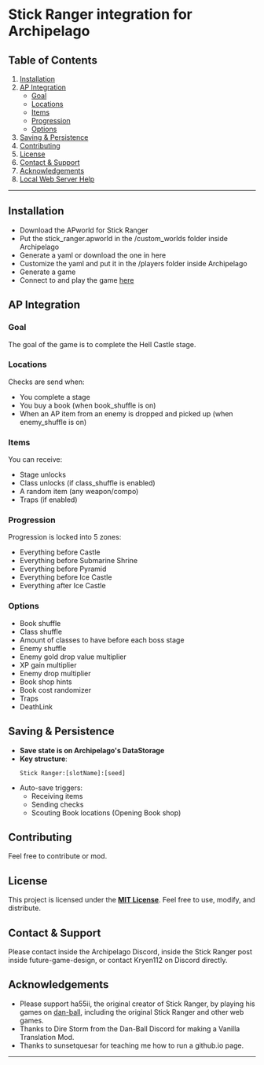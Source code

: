 # Stick Ranger integration for Archipelago

## Table of Contents

1. [Installation](#installation)
2. [AP Integration](#ap-integration)
    - [Goal](#goal)
    - [Locations](#locations)
    - [Items](#items)
    - [Progression](#progression)
    - [Options](#options)
3. [Saving & Persistence](#saving--persistence)
4. [Contributing](#contributing)
5. [License](#license)
6. [Contact & Support](#contact--support)
7. [Acknowledgements](#acknowledgements)
8. [Local Web Server Help](#local-web-server-help)

---

## Installation

-   Download the APworld for Stick Ranger
-   Put the stick_ranger.apworld in the /custom_worlds folder inside Archipelago
-   Generate a yaml or download the one in here
-   Customize the yaml and put it in the /players folder inside Archipelago
-   Generate a game
-   Connect to and play the game [here](https://kryen112.github.io/)

## AP Integration

### Goal

The goal of the game is to complete the Hell Castle stage.

### Locations

Checks are send when:

-   You complete a stage
-   You buy a book (when book_shuffle is on)
-   When an AP item from an enemy is dropped and picked up (when enemy_shuffle is on)

### Items

You can receive:

-   Stage unlocks
-   Class unlocks (if class_shuffle is enabled)
-   A random item (any weapon/compo)
-   Traps (if enabled)

### Progression

Progression is locked into 5 zones:

-   Everything before Castle
-   Everything before Submarine Shrine
-   Everything before Pyramid
-   Everything before Ice Castle
-   Everything after Ice Castle

### Options

-   Book shuffle
-   Class shuffle
-   Amount of classes to have before each boss stage
-   Enemy shuffle
-   Enemy gold drop value multiplier
-   XP gain multiplier
-   Enemy drop multiplier
-   Book shop hints
-   Book cost randomizer
-   Traps
-   DeathLink

## Saving & Persistence

-   **Save state is on Archipelago's DataStorage** 
-   **Key structure**:
    ```
    Stick Ranger:[slotName]:[seed]
    ```
-   Auto-save triggers:
    -   Receiving items
    -   Sending checks
    -   Scouting Book locations (Opening Book shop)

## Contributing

Feel free to contribute or mod.

## License

This project is licensed under the **[MIT License](LICENSE)**. Feel free to use, modify, and distribute.

## Contact & Support

Please contact inside the Archipelago Discord, inside the Stick Ranger post inside future-game-design, or contact Kryen112 on Discord directly.

## Acknowledgements

-   Please support ha55ii, the original creator of Stick Ranger, by playing his games on [dan-ball](http://dan-ball.jp), including the original Stick Ranger and other web games.
-   Thanks to Dire Storm from the Dan-Ball Discord for making a Vanilla Translation Mod.
-   Thanks to sunsetquesar for teaching me how to run a github.io page.

---
